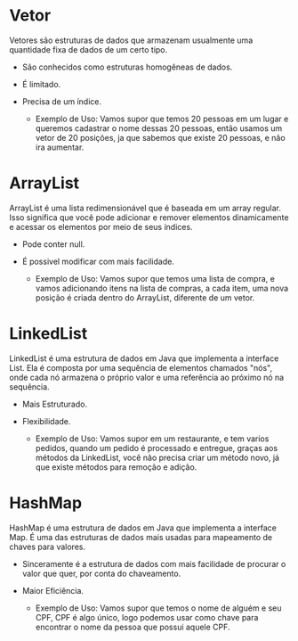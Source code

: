 # Vetor
Vetores são estruturas de dados que armazenam usualmente uma quantidade fixa de dados de um certo tipo.
* São conhecidos como estruturas homogêneas de dados.
* É limitado.
* Precisa de um índice.

  - Exemplo de Uso: Vamos supor que temos 20 pessoas em um lugar e queremos cadastrar o nome dessas 20 pessoas, então usamos um vetor de 20 posições, ja que sabemos que existe 20 pessoas, e não ira aumentar.

# ArrayList
ArrayList é uma lista redimensionável que é baseada em um array regular. Isso significa que você pode adicionar e remover elementos dinamicamente e acessar os elementos por meio de seus índices.
* Pode conter null.
* É possivel modificar com mais facilidade.

  - Exemplo de Uso: Vamos supor que temos uma lista de compra, e vamos adicionando itens na lista de compras, a cada item, uma nova posição é criada dentro do ArrayList, diferente de um vetor.

# LinkedList
LinkedList é uma estrutura de dados em Java que implementa a interface List. Ela é composta por uma sequência de elementos chamados "nós", onde cada nó armazena o próprio valor e uma referência ao próximo nó na sequência.
* Mais Estruturado.
* Flexibilidade.

  - Exemplo de Uso: Vamos supor em um restaurante, e tem varios pedidos, quando um pedido é processado e entregue, graças aos métodos da LinkedList, você não precisa criar um método novo, já que existe métodos para remoção e adição.

# HashMap
HashMap é uma estrutura de dados em Java que implementa a interface Map. É uma das estruturas de dados mais usadas para mapeamento de chaves para valores.
* Sinceramente é a estrutura de dados com mais facilidade de procurar o valor que quer, por conta do chaveamento.
* Maior Eficiência.

  - Exemplo de Uso: Vamos supor que temos o nome de alguém e seu CPF, CPF é algo único, logo podemos usar como chave para encontrar o nome da pessoa que possui aquele CPF.
